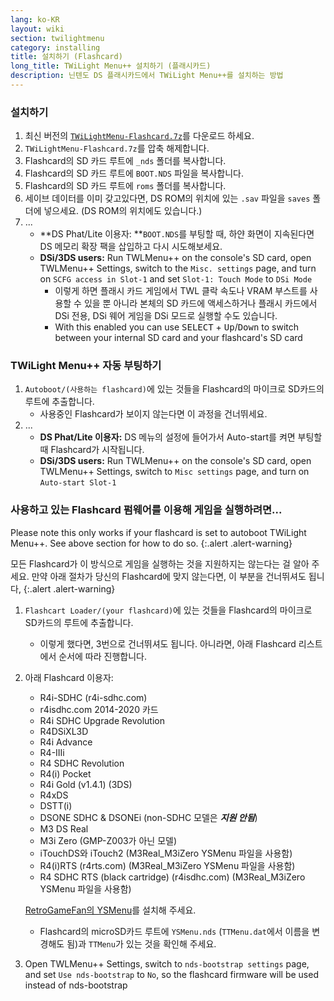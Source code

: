 ```yaml
---
lang: ko-KR
layout: wiki
section: twilightmenu
category: installing
title: 설치하기 (Flashcard)
long_title: TWiLight Menu++ 설치하기 (플래시카드)
description: 닌텐도 DS 플래시카드에서 TWiLight Menu++를 설치하는 방법
---
```


### 설치하기
1. 최신 버전의 [`TWiLightMenu-Flashcard.7z`](https://github.com/DS-Homebrew/TWiLightMenu/releases/latest/download/TWiLightMenu-Flashcard.7z)를 다운로드 하세요.
1. `TWiLightMenu-Flashcard.7z`를 압축 해제합니다.
1. Flashcard의 SD 카드 루트에 `_nds` 폴더를 복사합니다.
1. Flashcard의 SD 카드 루트에 `BOOT.NDS` 파일을 복사합니다.
1. Flashcard의 SD 카드 루트에 `roms` 폴더를 복사합니다.
1. 세이브 데이터를 이미 갖고있다면, DS ROM의 위치에 있는 `.sav` 파일을 `saves` 폴더에 넣으세요. (DS ROM의 위치에도 있습니다.)
1. ...
   - **DS Phat/Lite 이용자: **`BOOT.NDS`를 부팅할 때, 하얀 화면이 지속된다면 DS 메모리 확장 팩을 삽입하고 다시 시도해보세요.
   - **DSi/3DS users:** Run TWLMenu++ on the console's SD card, open TWLMenu++ Settings, switch to the `Misc. settings` page, and turn on `SCFG access in Slot-1` and set `Slot-1: Touch Mode` to `DSi Mode`
      - 이렇게 하면 플래시 카드 게임에서 TWL 클락 속도나 VRAM 부스트를 사용할 수 있을 뿐 아니라 본체의 SD 카드에 액세스하거나 플래시 카드에서 DSi 전용, DSi 웨어 게임을 DSi 모드로 실행할 수도 있습니다.
      - With this enabled you can use <kbd>SELECT</kbd> + <kbd>Up</kbd>/<kbd>Down</kbd> to switch between your internal SD card and your flashcard's SD card

### TWiLight Menu++ 자동 부팅하기
1. `Autoboot/(사용하는 flashcard)`에 있는 것들을 Flashcard의 마이크로 SD카드의 루트에 추출합니다.
   - 사용중인 Flashcard가 보이지 않는다면 이 과정을 건너뛰세요.
1. ...
   - **DS Phat/Lite 이용자:** DS 메뉴의 설정에 들어가서 Auto-start를 켜면 부팅할 때 Flashcard가 시작됩니다.
   - **DSi/3DS users:** Run TWLMenu++ on the console's SD card, open TWLMenu++ Settings, switch to `Misc settings` page, and turn on `Auto-start Slot-1`

### 사용하고 있는 Flashcard 펌웨어를 이용해 게임을 실행하려면...

Please note this only works if your flashcard is set to autoboot TWiLight Menu++. See above section for how to do so.
{:.alert .alert-warning}

모든 Flashcard가 이 방식으로 게임을 실행하는 것을 지원하지는 않는다는 걸 알아 주세요. 만약 아래 절차가 당신의 Flashcard에 맞지 않는다면, 이 부분을 건너뛰셔도 됩니다,
{:.alert .alert-warning}

1. `Flashcart Loader/(your flashcard)`에 있는 것들을 Flashcard의 마이크로 SD카드의 루트에 추출합니다.
   - 이렇게 했다면, 3번으로 건너뛰셔도 됩니다. 아니라면, 아래 Flashcard 리스트에서 순서에 따라 진행합니다.

1. 아래 Flashcard 이용자:
   - R4i-SDHC (r4i-sdhc.com)
   - r4isdhc.com 2014-2020 카드
   - R4i SDHC Upgrade Revolution
   - R4DSiXL3D
   - R4i Advance
   - R4-IIIi
   - R4 SDHC Revolution
   - R4(i) Pocket
   - R4i Gold (v1.4.1) (3DS)
   - R4xDS
   - DSTT(i)
   - DSONE SDHC & DSONEi (non-SDHC 모델은 ***지원 안됨***)
   - M3 DS Real
   - M3i Zero (GMP-Z003가 아닌 모델)
   - iTouchDS와 iTouch2 (M3Real_M3iZero YSMenu 파일을 사용함)
   - R4(i)RTS (r4rts.com) (M3Real_M3iZero YSMenu 파일을 사용함)
   - R4 SDHC RTS (black cartridge) (r4isdhc.com) (M3Real_M3iZero YSMenu 파일을 사용함)

   [RetroGameFan의 YSMenu](https://gbatemp.net/threads/retrogamefan-updates-releases.267243/)를 설치해 주세요.
      - Flashcard의 microSD카드 루트에 `YSMenu.nds` (`TTMenu.dat`에서 이름을 변경해도 됨)과 `TTMenu`가 있는 것을 확인해 주세요.
1. Open TWLMenu++ Settings, switch to `nds-bootstrap settings` page, and set `Use nds-bootstrap` to `No`, so the flashcard firmware will be used instead of nds-bootstrap

